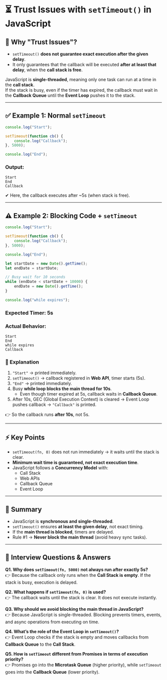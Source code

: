 # ⏳ Trust Issues with `setTimeout()` in JavaScript

## 📌 Why "Trust Issues"?
- `setTimeout()` **does not guarantee exact execution after the given delay**.  
- It only guarantees that the callback will be executed **after at least that delay**, when the **call stack is free**.  

JavaScript is **single-threaded**, meaning only one task can run at a time in the **call stack**.  
If the stack is busy, even if the timer has expired, the callback must wait in the **Callback Queue** until the **Event Loop** pushes it to the stack.

---

## ✅ Example 1: Normal `setTimeout`

```js
console.log("Start");

setTimeout(function cb() {
    console.log("Callback");
}, 5000);

console.log("End");
```

### Output:
```
Start
End
Callback
```

✔ Here, the callback executes after ~5s (when stack is free).

---

## ⚠️ Example 2: Blocking Code + `setTimeout`

```js
console.log("Start");

setTimeout(function cb() {
    console.log("Callback");
}, 5000);

console.log("End");

let startDate = new Date().getTime();
let endDate = startDate;

// Busy wait for 10 seconds
while (endDate < startDate + 10000) {
    endDate = new Date().getTime();
}

console.log("while expires");
```

### Expected Timer: 5s  
### Actual Behavior:
```
Start
End
while expires
Callback
```

### 🔎 Explanation
1. `"Start"` → printed immediately.  
2. `setTimeout()` → callback registered in **Web API**, timer starts (5s).  
3. `"End"` → printed immediately.  
4. Busy **while loop blocks the main thread for 10s**.  
   - Even though timer expired at 5s, callback waits in **Callback Queue**.  
5. After 10s, GEC (Global Execution Context) is cleared → Event Loop pushes callback → `"Callback"` is printed.  

👉 So the callback runs **after 10s**, not 5s.

---

## ⚡ Key Points
- `setTimeout(fn, 0)` does not run immediately → it waits until the stack is clear.  
- **Minimum wait time is guaranteed, not exact execution time**.  
- JavaScript follows a **Concurrency Model** with:
  - Call Stack
  - Web APIs
  - Callback Queue
  - Event Loop

---

## 📌 Summary
- JavaScript is **synchronous and single-threaded**.
- `setTimeout()` ensures **at least the given delay**, not exact timing.
- If the **main thread is blocked**, timers are delayed.
- Rule #1 → **Never block the main thread** (avoid heavy sync tasks).

---

## 🎯 Interview Questions & Answers

**Q1. Why does `setTimeout(fn, 5000)` not always run after exactly 5s?**  
👉 Because the callback only runs when the **Call Stack is empty**. If the stack is busy, execution is delayed.

**Q2. What happens if `setTimeout(fn, 0)` is used?**  
👉 The callback waits until the stack is clear. It does not execute instantly.

**Q3. Why should we avoid blocking the main thread in JavaScript?**  
👉 Because JavaScript is single-threaded. Blocking prevents timers, events, and async operations from executing on time.

**Q4. What’s the role of the Event Loop in `setTimeout()`?**  
👉 Event Loop checks if the stack is empty and moves callbacks from **Callback Queue** to the **Call Stack**.

**Q5. How is `setTimeout` different from Promises in terms of execution priority?**  
👉 Promises go into the **Microtask Queue** (higher priority), while `setTimeout` goes into the **Callback Queue** (lower priority).
